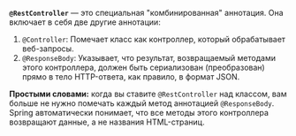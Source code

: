 
**`@RestController`** — это специальная "комбинированная" аннотация. Она включает в себя две другие аннотации:
1. `@Controller`: Помечает класс как контроллер, который обрабатывает веб-запросы.
2. `@ResponseBody`: Указывает, что результат, возвращаемый методами этого контроллера, должен быть сериализован (преобразован) прямо в тело HTTP-ответа, как правило, в формат JSON.

**Простыми словами:** когда вы ставите `@RestController` над классом, вам больше не нужно помечать каждый метод аннотацией `@ResponseBody`. Spring автоматически понимает, что все методы этого контроллера возвращают данные, а не названия HTML-страниц.